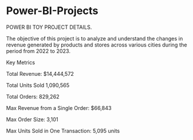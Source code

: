 # Power-BI-Projects
POWER BI TOY PROJECT DETAILS.

The objective of this project is to analyze and understand the changes in revenue generated by products and stores across various cities during the period from 2022 to 2023.

Key Metrics

Total Revenue: $14,444,572

Total Units Sold 1,090,565

Total Orders: 829,262

Max Revenue from a Single Order: $66,843

Max Order Size: 3,101 

Max Units Sold in One Transaction: 5,095 units
